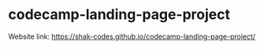 # codecamp-landing-page-project
 
Website link: https://shak-codes.github.io/codecamp-landing-page-project/
